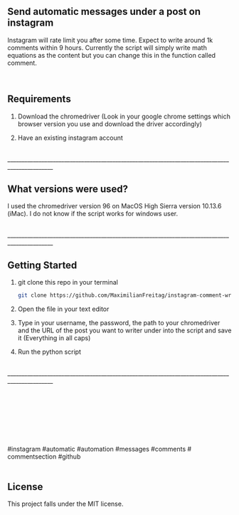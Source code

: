 ## Send automatic messages under a post on instagram

Instagram will rate limit you after some time. Expect to write around 1k comments within 9 hours.
Currently the script will simply write math equations as the content but you can change this in the function called comment.

<br> 

<!-- Requirements -->
## Requirements



1. Download the chromedriver (Look in your google chrome settings which browser version you use and download the driver accordingly)
   

2. Have an existing instagram account


<br> 
______________________________________________________________________________________________
<br>  

<!-- What versions were used? -->
## What versions were used?

I used the chromedriver version 96 on MacOS High Sierra version 10.13.6 (iMac). I do not know if the script works for windows user.   



<br> 
______________________________________________________________________________________________
<br>  

<!-- GETTING STARTED -->
## Getting Started


1. git clone this repo in your terminal
   ```sh
   git clone https://github.com/MaximilianFreitag/instagram-comment-writer-requests.git
   ```

2. Open the file in your text editor
   
3. Type in your username, the password, the path to your chromedriver and the URL of the post you want to writer under into the script and save it (Everything in all caps)

4. Run the python script 
   


<br> 
______________________________________________________________________________________________
<br>  
 

<br />
<br />
<br />
<br />
<br />
<br />





<br />
<br />
#instagram #automatic #automation #messages #comments # commentsection #github
<br />
<br />



## License
This project falls under the MIT license.

